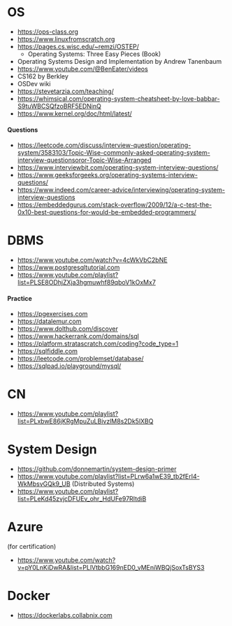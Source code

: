 # OS
- https://ops-class.org
- https://www.linuxfromscratch.org
- https://pages.cs.wisc.edu/~remzi/OSTEP/
	- Operating Systems: Three Easy Pieces (Book)
- Operating Systems Design and Implementation by Andrew Tanenbaum
- https://www.youtube.com/@BenEater/videos
- CS162 by Berkley
- OSDev wiki
- https://stevetarzia.com/teaching/
- https://whimsical.com/operating-system-cheatsheet-by-love-babbar-S9tuWBCSQfzoBRF5EDNinQ
- https://www.kernel.org/doc/html/latest/

#### Questions
- https://leetcode.com/discuss/interview-question/operating-system/3583103/Topic-Wise-commonly-asked-operating-system-interview-questionsoror-Topic-Wise-Arranged
- https://www.interviewbit.com/operating-system-interview-questions/
- https://www.geeksforgeeks.org/operating-systems-interview-questions/
- https://www.indeed.com/career-advice/interviewing/operating-system-interview-questions
- https://embeddedgurus.com/stack-overflow/2009/12/a-c-test-the-0x10-best-questions-for-would-be-embedded-programmers/

# DBMS
- https://www.youtube.com/watch?v=4cWkVbC2bNE
- https://www.postgresqltutorial.com
- https://www.youtube.com/playlist?list=PLSE8ODhjZXja3hgmuwhf89qboV1kOxMx7

#### Practice
- https://pgexercises.com
- https://datalemur.com
- https://www.dolthub.com/discover
- https://www.hackerrank.com/domains/sql
- https://platform.stratascratch.com/coding?code_type=1
- https://sqlfiddle.com
- https://leetcode.com/problemset/database/
- https://sqlpad.io/playground/mysql/

# CN
- https://www.youtube.com/playlist?list=PLxbwE86jKRgMpuZuLBivzlM8s2Dk5lXBQ

# System Design
- https://github.com/donnemartin/system-design-primer
- https://www.youtube.com/playlist?list=PLrw6a1wE39_tb2fErI4-WkMbsvGQk9_UB (Distributed Systems)
- https://www.youtube.com/playlist?list=PLeKd45zvjcDFUEv_ohr_HdUFe97RItdiB

# Azure
(for certification)
- https://www.youtube.com/watch?v=pY0LnKiDwRA&list=PLlVtbbG169nED0_vMEniWBQjSoxTsBYS3

# Docker
- https://dockerlabs.collabnix.com

